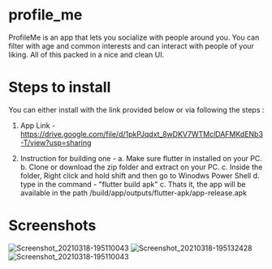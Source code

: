 # profile_me

ProfileMe is an app that lets you socialize with people around you. You can filter with age and common interests and can interact with people of your liking. All of this packed in a nice and clean UI.

# Steps to install

You can either install with the link provided below or via following the steps :

1. App Link - https://drive.google.com/file/d/1pkPJqdxt_8wDKV7WTMclDAFMKdENb3-T/view?usp=sharing

2. Instruction for building one -
   a. Make sure flutter in installed on your PC.
   b. Clone or download the zip folder and extract on your PC.
   c. Inside the folder, Right click and hold shift and then go to Winodws Power Shell
   d. type in the command - "flutter build apk"
   c. Thats it, the app will be available in the path <Your Flutter project>/build/app/outputs/flutter-apk/app-release.apk
  
 
# Screenshots

![Screenshot_20210318-195110043](https://user-images.githubusercontent.com/29004325/111645935-36d59080-8827-11eb-891b-4b21b2a197eb.jpg)
![Screenshot_20210318-195132428](https://user-images.githubusercontent.com/29004325/111646220-77350e80-8827-11eb-9f65-3d36e7179095.jpg)
![Screenshot_20210318-195110043](https://user-images.githubusercontent.com/29004325/111646238-7ac89580-8827-11eb-8d2d-04eecda8aa5f.jpg)



